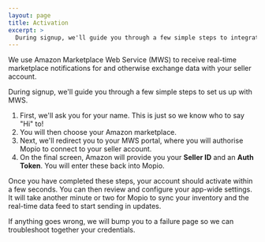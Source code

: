 ```yaml
---
layout: page
title: Activation
excerpt: >
  During signup, we'll guide you through a few simple steps to integrate your Mopio account with your Amazon account.
---
```


We use Amazon Marketplace Web Service (MWS) to receive real-time marketplace notifications for and otherwise exchange data with your seller account.

During signup, we'll guide you through a few simple steps to set us up with MWS.

1. First, we'll ask you for your name. This is just so we know who to say "Hi" to!
2. You will then choose your Amazon marketplace.
2. Next, we'll redirect you to your MWS portal, where you will authorise Mopio to connect to your seller account.
3. On the final screen, Amazon will provide you your **Seller ID** and an **Auth Token**. You will enter these back into Mopio.

Once you have completed these steps, your account should activate within a few seconds. You can then review and configure your app-wide settings. It will take another minute or two for Mopio to sync your inventory and the real-time data feed to start sending in updates.

If anything goes wrong, we will bump you to a failure page so we can troubleshoot together your credentials.
